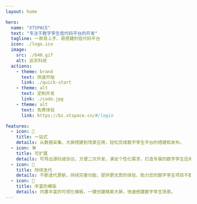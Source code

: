 ```yaml
---
layout: home

hero:
  name: "XTSPACE"
  text: "专注于数字孪生低代码平台的开发"
  tagline: 一款易上手、易搭建的低代码平台
  icon: ./logo.ico
  image:
    src: ./640.gif
    alt: 巡天科技
  actions:
    - theme: brand
      text: 快速开始
      link: ./quick-start
    - theme: alt
      text: 定制开发
      link: ./code.jpg
    - theme: alt
      text: 免费体验
      link: https://bi.xtspace.cn/#/login

features:
  - icon: 🚀
    title: 一站式
    details: 从数据采集、大屏搭建到场景应用，轻松完成数字孪生平台的搭建和发布。
  - icon: 🛠️
    title: 可扩展
    details: 可导出源码或协议，方便二次开发，满足个性化需求，打造专属的数字孪生应用。
  - icon: 📝
    title: 持续迭代
    details: 不断迭代更新，持续完善功能，提供更优质的体验，助力您的数字孪生项目不断升级。
  - icon: 🔮
    title: 丰富的模版
    details: 内置丰富的可视化模板，一键创建精美大屏，快速搭建数字孪生场景。
---
```


